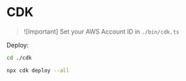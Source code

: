 # CDK

> ![Important]
> Set your AWS Account ID in `./bin/cdk.ts`

Deploy:

```sh
cd ./cdk

npx cdk deploy --all
```
